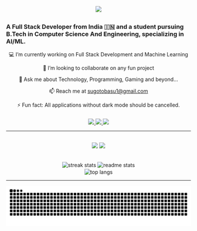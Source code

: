 <h1 align="center">
    <img src="https://readme-typing-svg.herokuapp.com/?font=Righteous&size=35&center=true&vCenter=true&width=500&height=70&duration=4000&lines=Hi+There!+👋;+I'm+Sugoto+Basu!;" />
</h1>


<h3 align="left">A Full Stack Developer from India 🇮🇳 and a student pursuing B.Tech in Computer Science And Engineering, specializing in AI/ML.</h3>

<div align="center">

💻 I’m currently working on Full Stack Development and Machine Learning

👯 I’m looking to collaborate on any fun project

💬 Ask me about Technology, Programming, Gaming and beyond...

📫 Reach me at sugotobasu1@gmail.com

⚡ Fun fact: All applications without dark mode should be cancelled.

</div>

###

<div align="center"> 
  <a href="mailto:sugotobasu1@gmail.com">
    <img src="https://img.shields.io/badge/Gmail-333333?style=for-the-badge&logo=gmail&logoColor=red" />
  </a>
  <a href="https://linkedin.com/in/sugotobasu" target="_blank">
    <img src="https://img.shields.io/badge/LinkedIn-0077B5?style=for-the-badge&logo=linkedin&logoColor=white" target="_blank" />
  </a>
  <a href="https://sugotobasu.vercel.app/" target="_blank">
     <img src="https://img.shields.io/badge/Portfolio-FF5722?style=for-the-badge&logo=todoist&logoColor=white" target="_blank" /> <!-- sqlite, safari, google-chrome are other good icon options -->
  </a>
</div>

 <hr/>
 
<br/>
<div align="center">
    <img src="https://skillicons.dev/icons?i=react,mui,html,css,vscode,github,figma,tailwind,git" />
    <img src="https://skillicons.dev/icons?i=nodejs,python,javascript,typescript,express,firebase,mongodb,c,cpp,java,nextjs,mysql,flask" /><br>
</div>

<br/>

<br>
<div align=center>
  <img width=390 src="https://github-readme-streak-stats-salesp07.vercel.app/?user=sugoto&count_private=true&theme=react&border_radius=10" alt="streak stats"/>
  <img width=390 src="https://github-readme-stats-salesp07.vercel.app/api?username=sugoto&count_private=true&show_icons=true&theme=react&rank_icon=github&border_radius=10" alt="readme stats" />
  <br/>
  <img width=325 align="center" src="https://github-readme-stats-salesp07.vercel.app/api/top-langs/?username=sugoto&hide=HTML&langs_count=8&layout=compact&theme=react&border_radius=10&size_weight=0.5&count_weight=0.5&exclude_repo=github-readme-stats" alt="top langs" />
</div>
<hr/>
<div align="center">
<img alt="snake eating my contributions" src="https://raw.githubusercontent.com/Sugoto/sugoto/output/github-contribution-grid-snake-dark.svg" />
</div>
